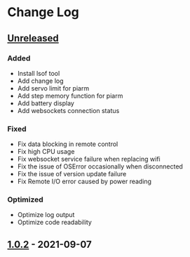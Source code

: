 # Change Log 

## [Unreleased]

### Added
- Install lsof tool 
- Add change log
- Add servo limit for piarm 
- Add step memory function for piarm
- Add battery display 
- Add websockets connection status 

### Fixed
- Fix data blocking in remote control
- Fix high CPU usage
- Fix websocket service failure when replacing wifi
- Fix the issue of OSError occasionally when disconnected
- Fix the issue of version update failure
- Fix Remote I/O error caused by power reading

### Optimized
- Optimize log output
- Optimize code readability


## [1.0.2] - 2021-09-07



[Unreleased]: https://github.com/ezblockcode/ezb-pi
[1.0.3]: https://github.com/ezblockcode/ezb-pi
[1.0.2]: https://github.com/ezblockcode/ezb-pi/compare/1.0.1...1.0.2

